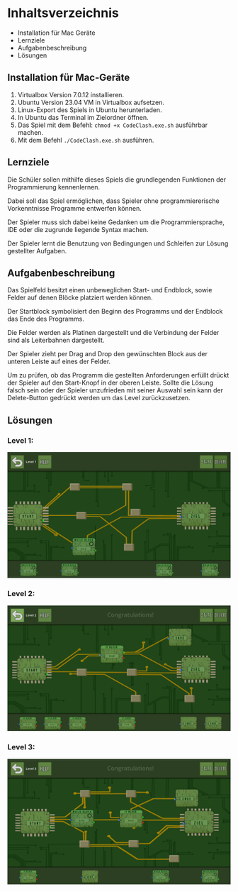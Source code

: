 # Inhaltsverzeichnis
- Installation für Mac Geräte
- Lernziele
- Aufgabenbeschreibung
- Lösungen

## Installation für Mac-Geräte
1. Virtualbox Version 7.0.12 installieren.
2. Ubuntu Version 23.04 VM in Virtualbox aufsetzen.
3. Linux-Export des Spiels in Ubuntu herunterladen.
4. In Ubuntu das Terminal im Zielordner öffnen.
5. Das Spiel mit dem Befehl: `chmod +x CodeClash.exe.sh` ausführbar machen.
6. Mit dem Befehl `./CodeClash.exe.sh` ausführen.

## Lernziele

Die Schüler sollen mithilfe dieses Spiels die grundlegenden Funktionen der Programmierung kennenlernen. 

Dabei soll das Spiel ermöglichen, dass Spieler ohne programmiererische Vorkenntnisse Programme entwerfen können.

Der Spieler muss sich dabei keine Gedanken um die Programmiersprache, IDE oder die zugrunde liegende Syntax machen. 

Der Spieler lernt die Benutzung von Bedingungen und Schleifen zur Lösung gestellter Aufgaben.

## Aufgabenbeschreibung

Das Spielfeld besitzt einen unbeweglichen Start- und Endblock, sowie Felder auf denen Blöcke platziert werden können. 

Der Startblock symbolisiert den Beginn des Programms und der Endblock das Ende des Programms.

Die Felder werden als Platinen dargestellt und die Verbindung der Felder sind als Leiterbahnen dargestellt.

Der Spieler zieht per Drag and Drop den gewünschten Block aus der unteren Leiste auf eines der Felder. 

Um zu prüfen, ob das Programm die gestellten Anforderungen erfüllt drückt der Spieler auf den Start-Knopf in der oberen Leiste. Sollte die Lösung falsch sein oder der Spieler unzufrieden mit seiner Auswahl sein kann der Delete-Button gedrückt werden um das Level zurückzusetzen.



## Lösungen

### Level 1: 
![Loesung 1](documents/loesungen/loesung_level1.PNG)
### Level 2: 
![Loesung 2](documents/loesungen/loesung_level2.PNG)
### Level 3: 
![Loesung 3](documents/loesungen/loesung_level3.PNG)

